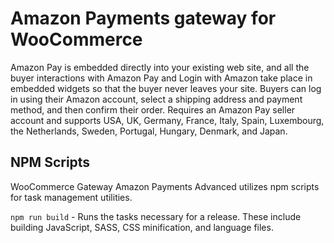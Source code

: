 Amazon Payments gateway for WooCommerce
====================

Amazon Pay is embedded directly into your existing web site, and all the buyer interactions with Amazon Pay and Login with Amazon take place in embedded widgets so that the buyer never leaves your site. Buyers can log in using their Amazon account, select a shipping address and payment method, and then confirm their order. Requires an Amazon Pay seller account and supports USA, UK, Germany, France, Italy, Spain, Luxembourg, the Netherlands, Sweden, Portugal, Hungary, Denmark, and Japan.

## NPM Scripts

WooCommerce Gateway Amazon Payments Advanced utilizes npm scripts for task management utilities.

`npm run build` - Runs the tasks necessary for a release. These include building JavaScript, SASS, CSS minification, and language files.
